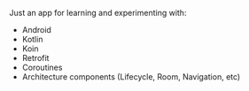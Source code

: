 

Just an app for learning and experimenting with:

* Android
* Kotlin
* Koin
* Retrofit
* Coroutines
* Architecture components (Lifecycle, Room, Navigation, etc)
